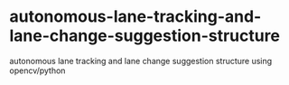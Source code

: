 # autonomous-lane-tracking-and-lane-change-suggestion-structure
autonomous lane tracking and lane change suggestion structure using opencv/python
